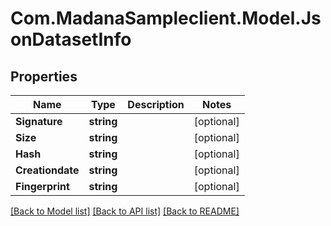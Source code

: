 
# Com.MadanaSampleclient.Model.JsonDatasetInfo

## Properties

Name | Type | Description | Notes
------------ | ------------- | ------------- | -------------
**Signature** | **string** |  | [optional] 
**Size** | **string** |  | [optional] 
**Hash** | **string** |  | [optional] 
**Creationdate** | **string** |  | [optional] 
**Fingerprint** | **string** |  | [optional] 

[[Back to Model list]](../README.md#documentation-for-models)
[[Back to API list]](../README.md#documentation-for-api-endpoints)
[[Back to README]](../README.md)

